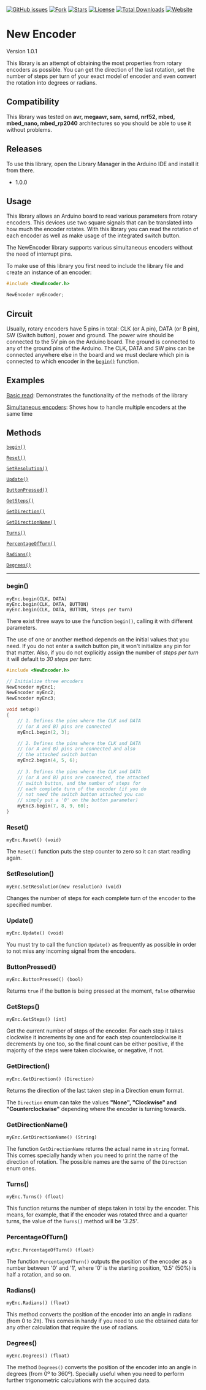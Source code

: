 [![GitHub issues](https://img.shields.io/github/issues/alexitoo00/NewEncoder.svg)](https://github.com/alexitoo00/NewEncoder/issues)
[![Fork](https://img.shields.io/github/forks/alexitoo00/NewEncoder.svg)](#)
[![Stars](https://img.shields.io/github/stars/alexitoo00/NewEncoder.svg)](#)
[![License](https://img.shields.io/github/license/alexitoo00/NewEncoder.svg)](#)
[![Total Downloads](https://img.shields.io/github/downloads/alexitoo00/NewEncoder/total.svg)](https://github.com/caiofrota/cf-arduino-lib-rotary-encoder/releases)
[![Website](https://img.shields.io/badge/alexitoo00-green.svg)](https://github.com/alexitoo00)


# New Encoder

Version 1.0.1

This library is an attempt of obtaining the most properties from rotary encoders as possible. You can get the direction of the last rotation, set the number of steps per turn of your exact model of encoder and even convert the rotation into degrees or radians.

## Compatibility
This library was tested on **avr, megaavr, sam, samd, nrf52, mbed, mbed_nano, mbed_rp2040** architectures so you should be able to use it without problems.

## Releases
To use this library, open the Library Manager in the Arduino IDE and install it from there.
- 1.0.0

## Usage
This library allows an Arduino board to read various parameters from rotary encoders. This devices use two square signals that can be translated into how much the encoder rotates. With this library you can read the rotation of each encoder as well as make usage of the integrated switch button.

The NewEncoder library supports various simultaneous encoders without the need of interrupt pins.


To make use of this library you first need to include the library file and create an instance of an encoder:
```cpp
#include <NewEncoder.h>

NewEncoder myEncoder;
```

## Circuit
Usually, rotary encoders have 5 pins in total: CLK (or A pin), DATA (or B pin), SW (Switch button), power and ground. The power wire should be connected to the 5V pin on the Arduino board. The ground is connected to any of the ground pins of the Arduino. The CLK, DATA and SW pins can be connected anywhere else in the board and we must declare which pin is connected to which encoder in the [`begin()`](#begin) function.

## Examples
[Basic read](/examples/BasicReadExample/BasicReadExample.ino): Demonstrates the functionality of the methods of the library

[Simultaneous encoders](/examples/SimultaneousEncoders/SimultaneousEncoders.ino): Shows how to handle multiple encoders at the same time


## Methods
[`begin()`](#begin)

[`Reset()`](#Reset)

[`SetResolution()`](#SetResolution)

[`Update()`](#Update)

[`ButtonPressed()`](#ButtonPressed)

[`GetSteps()`](#GetSteps)

[`GetDirection()`](#GetDirection)

[`GetDirectionName()`](#GetDirectionName)

[`Turns()`](#Turns)

[`PercentageOfTurn()`](#PercentageOfTurn)

[`Radians()`](#Radians)

[`Degrees()`](#Degrees)

-----

### begin()
`myEnc.begin(CLK, DATA)` \
`myEnc.begin(CLK, DATA, BUTTON)` \
`myEnc.begin(CLK, DATA, BUTTON, Steps per turn)` 

There exist three ways to use the function `begin()`, calling it with different parameters.

The use of one or another method depends on the initial values that you need. If you do not enter a switch button pin, it won't initialize any pin for that matter. Also, if you do not explicitly assign the number of *steps per turn* it will default to *30 steps per turn*:
```cpp
#include <NewEncoder.h>

// Initialize three encoders
NewEncoder myEnc1;
NewEncoder myEnc2;
NewEncoder myEnc3;

void setup()
{
    // 1. Defines the pins where the CLK and DATA
    // (or A and B) pins are connected
    myEnc1.begin(2, 3);

    // 2. Defines the pins where the CLK and DATA
    // (or A and B) pins are connected and also
    // the attached switch button
    myEnc2.begin(4, 5, 6);
    
    // 3. Defines the pins where the CLK and DATA
    // (or A and B) pins are connected, the attached
    // switch button, and the number of steps for
    // each complete turn of the encoder (if you do
    // not need the switch button attached you can
    // simply put a '0' on the button parameter)
    myEnc3.begin(7, 8, 9, 60);
}
```
### Reset()
`myEnc.Reset() (void)`

The `Reset()` function puts the step counter to zero so it can start reading again.

### SetResolution()
`myEnc.SetResolution(new resolution) (void)`

Changes the number of steps for each complete turn of the encoder to the specified number.
### Update()
`myEnc.Update() (void)`

You must try to call the function `Update()` as frequently as possible in order to not miss any incoming signal from the encoders.
### ButtonPressed()
`myEnc.ButtonPressed() (bool)`

Returns `true` if the button is being pressed at the moment, `false` otherwise
### GetSteps()
`myEnc.GetSteps() (int)`

Get the current number of steps of the encoder. For each step it takes clockwise it increments by one and for each step counterclockwise it decrements by one too, so the final count can be either positive, if the majority of the steps were taken clockwise, or negative, if not.

### GetDirection()
`myEnc.GetDirection() (Direction)`

Returns the direction of the last taken step in a Direction enum format.

The ``Direction`` enum can take the values **"None", "Clockwise" and "Counterclockwise"** depending where the encoder is turning towards.

### GetDirectionName()
`myEnc.GetDirectionName() (String)`

The function `GetDirectionName` returns the actual name in `string` format. This comes specially handy when you need to print the name of the direction of rotation. The possible names are the same of the ``Direction`` enum ones.
### Turns()
`myEnc.Turns() (float)`

This function returns the number of steps taken in total by the encoder. This means, for example, that if the encoder was rotated three and a quarter turns, the value of the `Turns()` method will be *'3.25'*.
### PercentageOfTurn()
`myEnc.PercentageOfTurn() (float)`

The function `PercentageOfTurn()` outputs the position of the encoder as a number between '0' and '1', where '0' is the starting position, '0.5' (50%) is half a rotation, and so on.
### Radians()
`myEnc.Radians() (float)`

This method converts the position of the encoder into an angle in radians (from 0 to 2π). This comes in handy if you need to use the obtained data for any other calculation that require the use of radians.
### Degrees()
`myEnc.Degrees() (float)`

The method `Degrees()` converts the position of the encoder into an angle in degrees (from 0º to 360º). Specially useful when you need to perform further trigonometric calculations with the acquired data.
